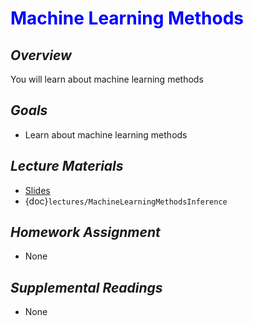 # <span style="color: blue;"><b>Machine Learning Methods</b></span>

## *Overview*
You will learn about machine learning methods

## *Goals*
* Learn about machine learning methods

## *Lecture Materials*
* [Slides](https://docs.google.com/presentation/d/1YTYGG6R_LapMASxfeEXcyFiyXYy1e73vxpjJ0E9VyvE/edit?usp=sharing)
* {doc}`lectures/MachineLearningMethodsInference`

## *Homework Assignment*
* None

## *Supplemental Readings*
* None